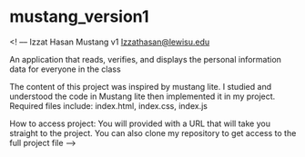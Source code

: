 # mustang_version1
<! ––
Izzat Hasan
Mustang v1
Izzathasan@lewisu.edu


An application that reads, verifies, and displays the personal information data for everyone in the class


The content of this project was inspired by mustang lite. I studied and understood the code in Mustang lite then implemented it in my project.
Required files include:
index.html,
index.css,
index.js

How to access project:
You will provided with a URL that will take you straight to the project.
You can also clone my repository to get access to the full project file
––>
